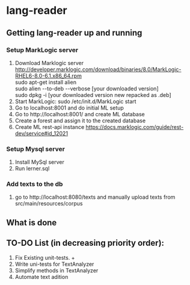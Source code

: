# lang-reader

## Getting lang-reader up and running

### Setup MarkLogic server
1. Download Marklogic server http://developer.marklogic.com/download/binaries/8.0/MarkLogic-RHEL6-8.0-6.1.x86_64.rpm  
   sudo apt-get install alien  
   sudo alien --to-deb --verbose [your downloaded version]  
   sudo dpkg -i [your downloaded version new repacked as .deb]  
1. Start MarkLogic: sudo /etc/init.d/MarkLogic start
1. Go to localhost:8001 and do initial ML setup
1. Go to http://localhost:8001/ and create ML database
1. Create a forest and assign it to the created database
1. Create ML rest-api instance https://docs.marklogic.com/guide/rest-dev/service#id_12021

### Setup Mysql server
1. Install MySql server
2. Run lerner.sql

### Add texts to the db  
1. go to http://localhost:8080/texts and manually upload texts from src/main/resources/corpus 

## What is done

## TO-DO List (in decreasing priority order):
1. Fix Existing unit-tests. +
1. Write uni-tests for TextAnalyzer
1. Simplify methods in TextAnalyzer
1. Automate text adition
